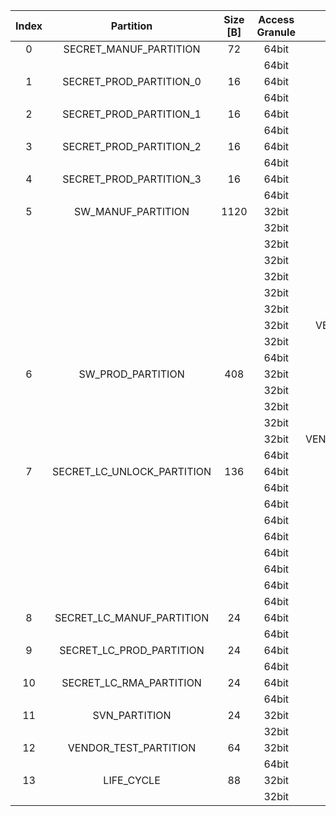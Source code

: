 <!--
DO NOT EDIT THIS FILE DIRECTLY.
It has been generated with ./util/design/gen-otp-mmap.py
-->

|  Index  |         Partition          |  Size [B]  |  Access Granule  |                                     Item                                      |  Byte Address  |  Size [B]  |
|:-------:|:--------------------------:|:----------:|:----------------:|:-----------------------------------------------------------------------------:|:--------------:|:----------:|
|    0    |   SECRET_MANUF_PARTITION   |     72     |      64bit       |                                   UDS_SEED                                    |     0x000      |     64     |
|         |                            |            |      64bit       |     [SECRET_MANUF_PARTITION_DIGEST](#Reg_secret_manuf_partition_digest_0)     |     0x040      |     8      |
|    1    |  SECRET_PROD_PARTITION_0   |     16     |      64bit       |                                FIELD_ENTROPY_0                                |     0x048      |     8      |
|         |                            |            |      64bit       |    [SECRET_PROD_PARTITION_0_DIGEST](#Reg_secret_prod_partition_0_digest_0)    |     0x050      |     8      |
|    2    |  SECRET_PROD_PARTITION_1   |     16     |      64bit       |                                FIELD_ENTROPY_1                                |     0x058      |     8      |
|         |                            |            |      64bit       |    [SECRET_PROD_PARTITION_1_DIGEST](#Reg_secret_prod_partition_1_digest_0)    |     0x060      |     8      |
|    3    |  SECRET_PROD_PARTITION_2   |     16     |      64bit       |                                FIELD_ENTROPY_2                                |     0x068      |     8      |
|         |                            |            |      64bit       |    [SECRET_PROD_PARTITION_2_DIGEST](#Reg_secret_prod_partition_2_digest_0)    |     0x070      |     8      |
|    4    |  SECRET_PROD_PARTITION_3   |     16     |      64bit       |                                FIELD_ENTROPY_3                                |     0x078      |     8      |
|         |                            |            |      64bit       |    [SECRET_PROD_PARTITION_3_DIGEST](#Reg_secret_prod_partition_3_digest_0)    |     0x080      |     8      |
|    5    |     SW_MANUF_PARTITION     |    1120    |      32bit       |                             KEY_MANIFEST_PK_HASH                              |     0x088      |     48     |
|         |                            |            |      32bit       |                             ANTI_ROLLBACK_DISABLE                             |     0x0B8      |     1      |
|         |                            |            |      32bit       |                            IDEVID_CERT_IDEVID_ATTR                            |     0x0B9      |     96     |
|         |                            |            |      32bit       |                          IDEVID_MANUF_HSM_IDENTIFIER                          |     0x119      |     16     |
|         |                            |            |      32bit       |                                SOC_STEPPING_ID                                |     0x129      |     2      |
|         |                            |            |      32bit       |                           MANUF_DEBUG_UNLOCK_TOKEN                            |     0x12B      |     16     |
|         |                            |            |      32bit       |                             PROD_DEBUG_UNLOCK_PKS                             |     0x13B      |    512     |
|         |                            |            |      32bit       |                  VENDOR_EXPANDED_CALIPTRA_FW_AUTH_PK_HASHES                   |     0x33B      |     48     |
|         |                            |            |      32bit       |                         VENDOR_SPECIFIC_SECRET_FUSES                          |     0x36B      |     32     |
|         |                            |            |      64bit       |         [SW_MANUF_PARTITION_DIGEST](#Reg_sw_manuf_partition_digest_0)         |     0x4E0      |     8      |
|    6    |     SW_PROD_PARTITION      |    408     |      32bit       |                                ECC_REVOCATION                                 |     0x4E8      |     1      |
|         |                            |            |      32bit       |                                 OWNER_PK_HASH                                 |     0x4E9      |     48     |
|         |                            |            |      32bit       |                                LMS_REVOCATION                                 |     0x519      |     4      |
|         |                            |            |      32bit       |                               MLDSA_REVOCATION                                |     0x51D      |     4      |
|         |                            |            |      32bit       |                VENDOR_EXPANDED_CALIPTRA_FW_AUTH_PK_HASH_VALID                 |     0x521      |     1      |
|         |                            |            |      64bit       |          [SW_PROD_PARTITION_DIGEST](#Reg_sw_prod_partition_digest_0)          |     0x678      |     8      |
|    7    | SECRET_LC_UNLOCK_PARTITION |    136     |      64bit       |                              TEST_UNLOCK_TOKEN_0                              |     0x680      |     16     |
|         |                            |            |      64bit       |                              TEST_UNLOCK_TOKEN_1                              |     0x690      |     16     |
|         |                            |            |      64bit       |                              TEST_UNLOCK_TOKEN_2                              |     0x6A0      |     16     |
|         |                            |            |      64bit       |                              TEST_UNLOCK_TOKEN_3                              |     0x6B0      |     16     |
|         |                            |            |      64bit       |                              TEST_UNLOCK_TOKEN_4                              |     0x6C0      |     16     |
|         |                            |            |      64bit       |                              TEST_UNLOCK_TOKEN_5                              |     0x6D0      |     16     |
|         |                            |            |      64bit       |                              TEST_UNLOCK_TOKEN_6                              |     0x6E0      |     16     |
|         |                            |            |      64bit       |                              TEST_UNLOCK_TOKEN_7                              |     0x6F0      |     16     |
|         |                            |            |      64bit       | [SECRET_LC_UNLOCK_PARTITION_DIGEST](#Reg_secret_lc_unlock_partition_digest_0) |     0x700      |     8      |
|    8    | SECRET_LC_MANUF_PARTITION  |     24     |      64bit       |                                  MANUF_TOKEN                                  |     0x708      |     16     |
|         |                            |            |      64bit       |  [SECRET_LC_MANUF_PARTITION_DIGEST](#Reg_secret_lc_manuf_partition_digest_0)  |     0x718      |     8      |
|    9    |  SECRET_LC_PROD_PARTITION  |     24     |      64bit       |                                  PROD_TOKEN                                   |     0x720      |     16     |
|         |                            |            |      64bit       |   [SECRET_LC_PROD_PARTITION_DIGEST](#Reg_secret_lc_prod_partition_digest_0)   |     0x730      |     8      |
|   10    |  SECRET_LC_RMA_PARTITION   |     24     |      64bit       |                                   RMA_TOKEN                                   |     0x738      |     16     |
|         |                            |            |      64bit       |    [SECRET_LC_RMA_PARTITION_DIGEST](#Reg_secret_lc_rma_partition_digest_0)    |     0x748      |     8      |
|   11    |       SVN_PARTITION        |     24     |      32bit       |                             FMC_KEY_MANIFEST_SVN                              |     0x750      |     4      |
|         |                            |            |      32bit       |                                  RUNTIME_SVN                                  |     0x754      |     16     |
|   12    |   VENDOR_TEST_PARTITION    |     64     |      32bit       |                                  VENDOR_TEST                                  |     0x768      |     32     |
|         |                            |            |      64bit       |      [VENDOR_TEST_PARTITION_DIGEST](#Reg_vendor_test_partition_digest_0)      |     0x7A0      |     8      |
|   13    |         LIFE_CYCLE         |     88     |      32bit       |                               LC_TRANSITION_CNT                               |     0x7A8      |     48     |
|         |                            |            |      32bit       |                                   LC_STATE                                    |     0x7D8      |     40     |
